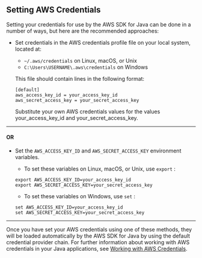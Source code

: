 ## Setting AWS Credentials

Setting your credentials for use by the AWS SDK for Java can be done in a number of ways, but here are the recommended approaches:

- Set credentials in the AWS credentials profile file on your local system, located at:
    - `~/.aws/credentials` on Linux, macOS, or Unix
    - `C:\Users\USERNAME\.aws\credentials` on Windows

    This file should contain lines in the following format:
    ```
    [default]
    aws_access_key_id = your_access_key_id
    aws_secret_access_key = your_secret_access_key
    ```
    Substitute your own AWS credentials values for the values your_access_key_id and your_secret_access_key.
    
---
#### OR


- Set the `AWS_ACCESS_KEY_ID` and `AWS_SECRET_ACCESS_KEY` environment variables.

    - To set these variables on Linux, macOS, or Unix, use `export` :
    ```
    export AWS_ACCESS_KEY_ID=your_access_key_id
    export AWS_SECRET_ACCESS_KEY=your_secret_access_key
    ```
  
    - To set these variables on Windows, use `set` :
    ```
    set AWS_ACCESS_KEY_ID=your_access_key_id
    set AWS_SECRET_ACCESS_KEY=your_secret_access_key
    ```

___
Once you have set your AWS credentials using one of these methods, they will be loaded automatically by the AWS SDK for Java by using the default credential provider chain. For further information about working with AWS credentials in your Java applications, see [Working with AWS Credentials](https://docs.aws.amazon.com/en_pv/sdk-for-java/v1/developer-guide/credentials.html).
